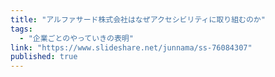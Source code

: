 ```yaml
---
title: "アルファサード株式会社はなぜアクセシビリティに取り組むのか"
tags:
  - "企業ごとのやっていきの表明"
link: "https://www.slideshare.net/junnama/ss-76084307"
published: true
---
```

